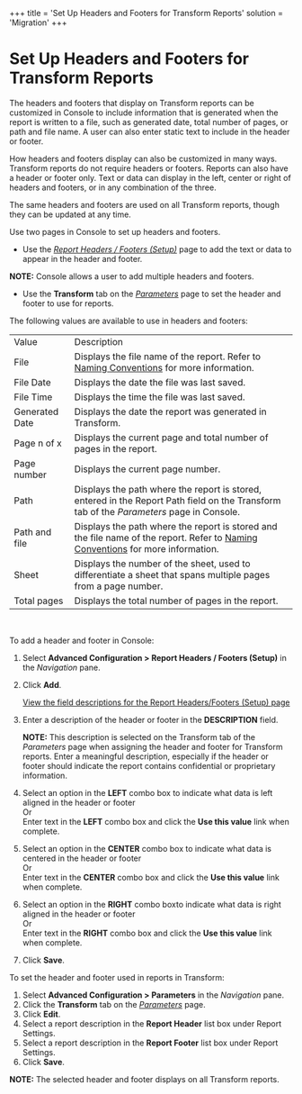 +++
title = 'Set Up Headers and Footers for Transform Reports'
solution = 'Migration'
+++

# Set Up Headers and Footers for Transform Reports

The headers and footers that display on Transform reports can be
customized in Console to include information that is generated when the
report is written to a file, such as generated date, total number of
pages, or path and file name. A user can also enter static text to
include in the header or footer.

How headers and footers display can also be customized in many ways.
Transform reports do not require headers or footers. Reports can also
have a header or footer only. Text or data can display in the left,
center or right of headers and footers, or in any combination of the
three.

The same headers and footers are used on all Transform reports, though
they can be updated at any time.

Use two pages in Console to set up headers and footers.

  - Use the *[Report Headers / Footers
    (Setup)](../../Console/Page_Desc/Report_Headers_Footers_Setup.htm)*
    page to add the text or data to appear in the header and footer.

**NOTE:** Console allows a user to add multiple headers and footers.

  - Use the **Transform** tab on the
    *[Parameters](../../Console/Page_Desc/Parameters.htm)* page to set
    the header and footer to use for reports.

The following values are available to use in headers and
footers:

|                |                                                                                                                                                                        |
| -------------- | ---------------------------------------------------------------------------------------------------------------------------------------------------------------------- |
| Value          | Description                                                                                                                                                            |
| File           | Displays the file name of the report. Refer to [Naming Conventions](../Use_Cases/Naming_Conventions.htm) for more information.                                         |
| File Date      | Displays the date the file was last saved.                                                                                                                             |
| File Time      | Displays the time the file was last saved.                                                                                                                             |
| Generated Date | Displays the date the report was generated in Transform.                                                                                                               |
| Page n of x    | Displays the current page and total number of pages in the report.                                                                                                     |
| Page number    | Displays the current page number.                                                                                                                                      |
| Path           | Displays the path where the report is stored, entered in the Report Path field on the Transform tab of the *Parameters* page in Console.                               |
| Path and file  | Displays the path where the report is stored and the file name of the report. Refer to [Naming Conventions](../Use_Cases/Naming_Conventions.htm) for more information. |
| Sheet          | Displays the number of the sheet, used to differentiate a sheet that spans multiple pages from a page number.                                                          |
| Total pages    | Displays the total number of pages in the report.                                                                                                                      |

 

To add a header and footer in Console:

1.  Select **Advanced Configuration \> Report Headers / Footers
    (Setup)** in the *Navigation* pane.

2.  Click **Add**.
    
    [View the field descriptions for the Report Headers/Footers (Setup)
    page](../../Console/Page_Desc/Report_Headers_Footers_Setup.htm)

3.  Enter a description of the header or footer in the **DESCRIPTION**
    field.
    
    **NOTE:** This description is selected on the Transform tab of the
    *Parameters* page when assigning the header and footer for Transform
    reports. Enter a meaningful description, especially if the header or
    footer should indicate the report contains confidential or
    proprietary information.

4.  Select an option in the **LEFT** combo box to indicate what data is
    left aligned in the header or footer  
    Or  
    Enter text in the **LEFT** combo box and click the **Use this
    value** link when complete.

5.  Select an option in the **CENTER** combo box to indicate what data
    is centered in the header or footer  
    Or  
    Enter text in the **CENTER** combo box and click the **Use this
    value** link when complete.

6.  Select an option in the **RIGHT** combo boxto indicate what data is
    right aligned in the header or footer  
    Or  
    Enter text in the **RIGHT** combo box and click the **Use this
    value** link when complete.

7.  Click **Save**.

To set the header and footer used in reports in Transform:

1.  Select **Advanced Configuration \> Parameters** in the *Navigation*
    pane.
2.  Click the **Transform** tab on the
    *[Parameters](../../Console/Page_Desc/Parameters.htm)* page.
3.  Click **Edit**.
4.  Select a report description in the **Report Header** list box under
    Report Settings.
5.  Select a report description in the **Report Footer** list box under
    Report Settings.
6.  Click **Save**.

**NOTE:** The selected header and footer displays on all Transform
reports.
